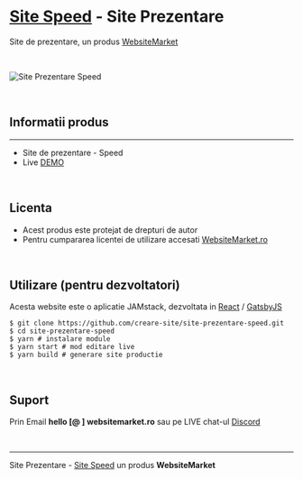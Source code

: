 # [Site Speed](https://site-prezentare-speed.websitemarket.ro/) - Site Prezentare

Site de prezentare, un produs [WebsiteMarket](https://websitemarket.ro)

<br />

![Site Prezentare Speed](https://raw.githubusercontent.com/creare-site/static/master/produse/creare-site-speed-intro.gif)

<br />

## Informatii produs
---
 - Site de prezentare - Speed
 - Live [DEMO](https://site-prezentare-speed.websitemarket.ro)
 
<br />

## Licenta

 - Acest produs este protejat de drepturi de autor
 - Pentru cumpararea licentei de utilizare accesati [WebsiteMarket.ro](https://websitemarket.ro) 

<br />

## Utilizare (pentru dezvoltatori)

Acesta website este o aplicatie JAMstack, dezvoltata in [React](https://reactjs.org/) / [GatsbyJS](https://www.gatsbyjs.org/)

```
$ git clone https://github.com/creare-site/site-prezentare-speed.git
$ cd site-prezentare-speed
$ yarn # instalare module
$ yarn start # mod editare live
$ yarn build # generare site productie
```

<br />

## Suport

Prin Email **hello [@ ] websitemarket.ro** sau pe LIVE chat-ul [Discord](https://discord.gg/MFRQmAk)

<br />

---
Site Prezentare - [Site Speed](https://site-prezentare-speed.websitemarket.ro/) un produs **WebsiteMarket**
